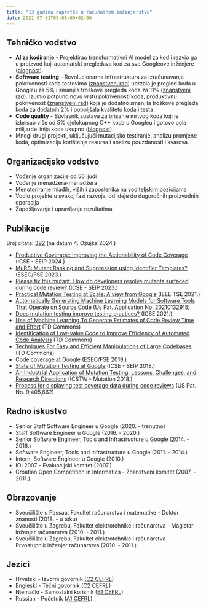 ```yaml
---
title: "13 godina napretka u računalnom inžinjerstvu"
date: 2021-07-01T00:00:00+02:00
---
```


## Tehničko vodstvo

*  **AI za kodiranje** - Projektirao transformativni AI model za kod i razvio ga u proizvod koji automatski pregledava kod za sve Googleove inženjere ([blogpost](https://blog.research.google/2023/05/large-sequence-models-for-software.html)).
*  **Software testing** - Revolucionarna infrastruktura za izračunavanje
   pokrivenosti koda testovima
   ([znanstveni rad](https://dl.acm.org/doi/abs/10.1145/3338906.3340459)) ubrzala je pregled koda u Googleu za 5% i smanjila troškove pregleda koda za 11%
   ([znanstveni
   rad](https://conf.researchr.org/details/icse-2024/icse-2024-software-engineering-in-practice/22/Productive-Coverage-Improving-the-Actionability-of-Code-Coverage)).
   Izumio potpuno novu vrstu pokrivenosti koda, produktivnu pokrivenost
   ([znanstveni
   rad](https://conf.researchr.org/details/icse-2024/icse-2024-software-engineering-in-practice/22/Productive-Coverage-Improving-the-Actionability-of-Code-Coverage))
   koja je dodatno smanjila troškove pregleda koda za dodatnih 2% i poboljšala kvalitetu koda i testa.
*  **Code quality** - Suvlasnik sustava za brisanje mrtvog koda koji je izbrisao
   više od 5% cjelokupnog C++ koda u Googleu i gotovo pola milijarde linija
  koda ukupno
   ([blogpost](https://testing.googleblog.com/2023/04/sensenmann-code-deletion-at-scale.html)).
*  Mnogi drugi projekti, uključujući mutacijsko testiranje, analizu promjene koda, optimizaciju korištenja resursa i analizu pouzdanosti i kvarova.

## Organizacijsko vodstvo

*  Vođenje organizacije od 50 ljudi
*  Vođenje menadžera-menadžera
*  Menotoriranje mlađih, viših i zaposlenika na voditeljskim pozicijama
*  Vodio projekte u svakoj fazi razvoja, od ideje do dugoročnih proizvodnih operacija
*  Zapošljavanje i upravljanje rezultatima

## Publikacije

Broj citata: [392](https://scholar.google.com/citations?user=Xy_seyYAAAAJ) (na datum
4. Ožujka 2024.)

*  [Productive Coverage: Improving the Actionability of Code Coverage](https://conf.researchr.org/details/icse-2024/icse-2024-software-engineering-in-practice/22/Productive-Coverage-Improving-the-Actionability-of-Code-Coverage)
   (ICSE - SEIP 2024.)
*  [MuRS: Mutant Ranking and Suppression using Identifier Templates?](https://dl.acm.org/doi/abs/10.1145/3611643.3613901)
   (ESEC/FSE 2023.)
*  [Please fix this mutant: How do developers resolve mutants surfaced during
   code
   review?](https://conf.researchr.org/details/icse-2023/icse-2023-SEIP/46/Please-fix-this-mutant-How-do-developers-resolve-mutants-surfaced-during-code-review)
   (ICSE - SEIP 2023.)
*  [Practical Mutation Testing at Scale: A view from Google](https://ieeexplore.ieee.org/document/9524503) (IEEE TSE 2021.)
*  [Automatically Generating Machine Learning Models for Software Tools That Operate on Source Code](https://appft.uspto.gov/netacgi/nph-Parser?Sect1=PTO1&Sect2=HITOFF&p=1&u=/netahtml/PTO/srchnum.html&r=1&f=G&l=50&d=PG01&s1=20210132915.PGNR.) (Us Pat. Application No. 20210132915)
*  [Does mutation testing improve testing practices?](https://conf.researchr.org/details/icse-2021/icse-2021-papers/70/Does-mutation-testing-improve-testing-practices-) (ICSE 2021.)
*  [Use of Machine Learning To Generate Estimates of Code Review Time and Effort](https://www.tdcommons.org/dpubs_series/3923/) (TD Commons)
*  [Identification of Low-value Code to Improve Efficiency of Automated Code Analysis](https://www.tdcommons.org/dpubs_series/3922/) (TD Commons)
*  [Techniques For Easy and Efficient Manipulations of Large Codebases](https://www.tdcommons.org/dpubs_series/3574/) (TD Commons)
*  [Code coverage at Google](https://research.google/pubs/pub48413.pdf) (ESEC/FSE 2019.)
*  [State of Mutation Testing at Google](https://research.google/pubs/pub46584.pdf) (ICSE - SEIP 2018.)
*  [An Industrial Application of Mutation Testing: Lessons, Challenges, and Research Directions](https://people.cs.umass.edu/~rjust/publ/industrial_mutation_icst_2018.pdf) (ICSTW - Mutation 2018.)
*  [Process for displaying test coverage data during code reviews](http://patft.uspto.gov/netacgi/nph-Parser?Sect1=PTO1&Sect2=HITOFF&d=PALL&p=1&u=%2Fnetahtml%2FPTO%2Fsrchnum.htm&r=1&f=G&l=50&s1=9,405,662.PN.&OS=PN/9,405,662&RS=PN/9,405,662) (US Pat. No. 9,405,662)

## Radno iskustvo

*  Senior Staff Software Engineer u Google (2020. - trenutno)
*  Staff Software Engineer u Google (2016. - 2020.)
*  Senior Software Engineer, Tools and Infrastructure u Google (2014. - 2016.)
*  Software Engineer, Tools and Infrastructure u Google (2011. - 2014.)
*  Intern, Software Engineer u Google (2010.)
*  IOI 2007 - Evaluacijski komitet (2007.)
*  Croatian Open Competition in Informatics - Znanstveni komitet (2007. -
   2011.)

## Obrazovanje

*  Sveučilište u Passau, Fakultet računarstva i matematike - Doktor znanosti (2018. - u toku)
*  Sveučilište u Zagrebu, Fakultet elektrotehnike i računarstva - Magistar inženjer računarstva (2010. - 2011.)
*  Sveučilište u Zagrebu, Fakultet elektrotehnike i računarstva - Prvostupnik inženjer računarstva (2010. - 2011.)

## Jezici

*  Hrvatski - Izvorni govornik ([C2 CEFRL](https://en.wikipedia.org/wiki/Common_European_Framework_of_Reference_for_Languages))
*  Engleski - Tečni govornik ([C2 CEFRL](https://en.wikipedia.org/wiki/Common_European_Framework_of_Reference_for_Languages))
*  Njemački - Samostalni korisnik ([B1 CEFRL](https://en.wikipedia.org/wiki/Common_European_Framework_of_Reference_for_Languages))
*  Russian - Početnik ([A1
   CEFRL](https://en.wikipedia.org/wiki/Common_European_Framework_of_Reference_for_Languages))
